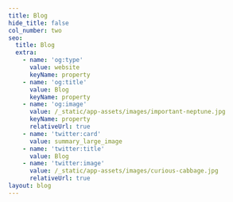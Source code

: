 ```yaml
---
title: Blog
hide_title: false
col_number: two
seo:
  title: Blog
  extra:
    - name: 'og:type'
      value: website
      keyName: property
    - name: 'og:title'
      value: Blog
      keyName: property
    - name: 'og:image'
      value: /_static/app-assets/images/important-neptune.jpg
      keyName: property
      relativeUrl: true
    - name: 'twitter:card'
      value: summary_large_image
    - name: 'twitter:title'
      value: Blog
    - name: 'twitter:image'
      value: /_static/app-assets/images/curious-cabbage.jpg
      relativeUrl: true
layout: blog
---
```

